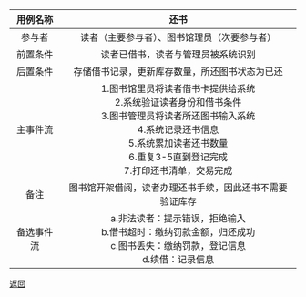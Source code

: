 |用例名称|还书|
|:------------:|:-----------------:|
|参与者|读者（主要参与者）、图书馆理员（次要参与者）|
|前置条件|读者已借书，读者与管理员被系统识别|
|后置条件|存储借书记录，更新库存数量，所还图书状态为已还|
|主事件流|1.图书馆里员将读者借书卡提供给系统<br>  2.系统验证读者身份和借书条件<br>  3.图书管理员将读者所还图书输入系统<br>4.系统记录还书信息<br>5.系统累加读者还书数量<br>6.重复3-5直到登记完成<br>7.打印还书清单，交易完成|
|备注|图书馆开架借阅，读者办理还书手续，因此还书不需要验证库存|
|备选事件流|a.非法读者：提示错误，拒绝输入<br>b.借书超时：缴纳罚款金额，归还成功<br> c.图书丢失：缴纳罚款，登记信息<br> d.续借：记录信息 
[返回](README.md)
